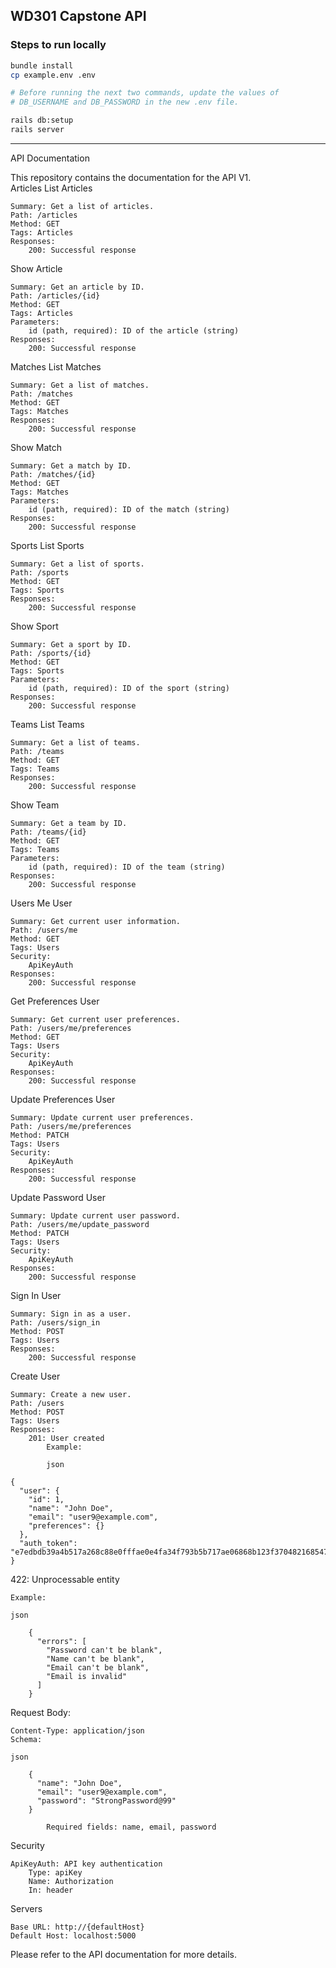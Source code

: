 ## WD301 Capstone API

### Steps to run locally

```sh
bundle install
cp example.env .env

# Before running the next two commands, update the values of
# DB_USERNAME and DB_PASSWORD in the new .env file.

rails db:setup
rails server
```

---

API Documentation

This repository contains the documentation for the API V1. <br>
Articles
List Articles

    Summary: Get a list of articles.
    Path: /articles
    Method: GET
    Tags: Articles
    Responses:
        200: Successful response

Show Article

    Summary: Get an article by ID.
    Path: /articles/{id}
    Method: GET
    Tags: Articles
    Parameters:
        id (path, required): ID of the article (string)
    Responses:
        200: Successful response

Matches
List Matches

    Summary: Get a list of matches.
    Path: /matches
    Method: GET
    Tags: Matches
    Responses:
        200: Successful response

Show Match

    Summary: Get a match by ID.
    Path: /matches/{id}
    Method: GET
    Tags: Matches
    Parameters:
        id (path, required): ID of the match (string)
    Responses:
        200: Successful response

Sports
List Sports

    Summary: Get a list of sports.
    Path: /sports
    Method: GET
    Tags: Sports
    Responses:
        200: Successful response

Show Sport

    Summary: Get a sport by ID.
    Path: /sports/{id}
    Method: GET
    Tags: Sports
    Parameters:
        id (path, required): ID of the sport (string)
    Responses:
        200: Successful response

Teams
List Teams

    Summary: Get a list of teams.
    Path: /teams
    Method: GET
    Tags: Teams
    Responses:
        200: Successful response

Show Team

    Summary: Get a team by ID.
    Path: /teams/{id}
    Method: GET
    Tags: Teams
    Parameters:
        id (path, required): ID of the team (string)
    Responses:
        200: Successful response

Users
Me User

    Summary: Get current user information.
    Path: /users/me
    Method: GET
    Tags: Users
    Security:
        ApiKeyAuth
    Responses:
        200: Successful response

Get Preferences User

    Summary: Get current user preferences.
    Path: /users/me/preferences
    Method: GET
    Tags: Users
    Security:
        ApiKeyAuth
    Responses:
        200: Successful response

Update Preferences User

    Summary: Update current user preferences.
    Path: /users/me/preferences
    Method: PATCH
    Tags: Users
    Security:
        ApiKeyAuth
    Responses:
        200: Successful response

Update Password User

    Summary: Update current user password.
    Path: /users/me/update_password
    Method: PATCH
    Tags: Users
    Security:
        ApiKeyAuth
    Responses:
        200: Successful response

Sign In User

    Summary: Sign in as a user.
    Path: /users/sign_in
    Method: POST
    Tags: Users
    Responses:
        200: Successful response

Create User

    Summary: Create a new user.
    Path: /users
    Method: POST
    Tags: Users
    Responses:
        201: User created
            Example:

            json

    {
      "user": {
        "id": 1,
        "name": "John Doe",
        "email": "user9@example.com",
        "preferences": {}
      },
      "auth_token": "e7edbdb39a4b517a268c88e0fffae0e4fa34f793b5b717ae06868b123f3704821685478335"
    }

422: Unprocessable entity

    Example:

    json

        {
          "errors": [
            "Password can't be blank",
            "Name can't be blank",
            "Email can't be blank",
            "Email is invalid"
          ]
        }

Request Body:

    Content-Type: application/json
    Schema:

    json

        {
          "name": "John Doe",
          "email": "user9@example.com",
          "password": "StrongPassword@99"
        }

            Required fields: name, email, password

Security

    ApiKeyAuth: API key authentication
        Type: apiKey
        Name: Authorization
        In: header

Servers

    Base URL: http://{defaultHost}
    Default Host: localhost:5000

Please refer to the API documentation for more details.
